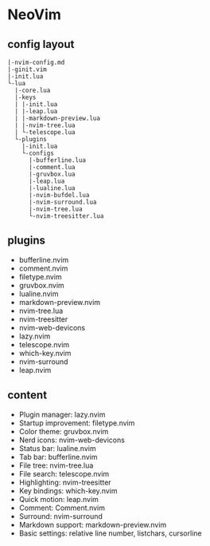# NeoVim

## config layout

```
|-nvim-config.md
|-ginit.vim
|-init.lua
└-lua
  |-core.lua
  |-keys
  | |-init.lua
  | |-leap.lua
  | |-markdown-preview.lua
  | |-nvim-tree.lua
  | └-telescope.lua
  └-plugins
    |-init.lua
    └-configs
      |-bufferline.lua
      |-comment.lua
      |-gruvbox.lua
      |-leap.lua
      |-lualine.lua
      |-nvim-bufdel.lua
      |-nvim-surround.lua
      |-nvim-tree.lua
      └-nvim-treesitter.lua
```

## plugins

- bufferline.nvim
- comment.nvim
- filetype.nvim
- gruvbox.nvim
- lualine.nvim
- markdown-preview.nvim
- nvim-tree.lua
- nvim-treesitter
- nvim-web-devicons
- lazy.nvim
- telescope.nvim
- which-key.nvim
- nvim-surround
- leap.nvim

## content

- Plugin manager: lazy.nvim
- Startup improvement: filetype.nvim
- Color theme: gruvbox.nvim
- Nerd icons: nvim-web-devicons
- Status bar: lualine.nvim
- Tab bar: bufferline.nvim
- File tree: nvim-tree.lua
- File search: telescope.nvim
- Highlighting: nvim-treesitter
- Key bindings: which-key.nvim
- Quick motion: leap.nvim
- Comment: Comment.nvim
- Surround: nvim-surround
- Markdown support: markdown-preview.nvim
- Basic settings: relative line number, listchars, cursorline
